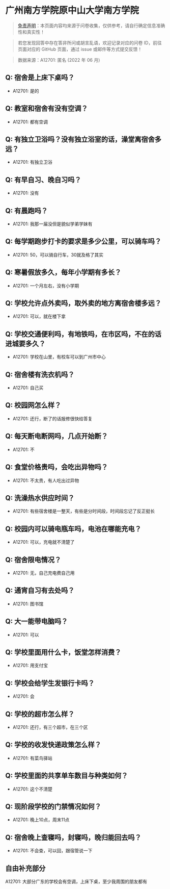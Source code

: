 # 广州南方学院原中山大学南方学院

> [免责声明](https://colleges.chat/#_3)：本页面内容均来源于问卷收集，仅供参考，请自行确定信息准确性和真实性！

> 若您发现回答中存在答非所问或胡言乱语，欢迎记录对应的问卷 ID，前往页面对应的 GitHub 页面，通过 issue 或邮件等方式提交反馈！

> 数据来源：A12701: 匿名 (2022 年 06 月)

## Q: 宿舍是上床下桌吗？

- A12701: 是的

## Q: 教室和宿舍有没有空调？

- A12701: 都有空调

## Q: 有独立卫浴吗？没有独立浴室的话，澡堂离宿舍多远？

- A12701: 有独立卫浴

## Q: 有早自习、晚自习吗？

- A12701: 没有

## Q: 有晨跑吗？

- A12701: 我那一届没但是貌似学弟学妹有

## Q: 每学期跑步打卡的要求是多少公里，可以骑车吗？

- A12701: 50，可以骑自行车，30就及格了其实

## Q: 寒暑假放多久，每年小学期有多长？

- A12701: 一个月左右，没有小学期

## Q: 学校允许点外卖吗，取外卖的地方离宿舍楼多远？

- A12701: 可以，就在楼下拿

## Q: 学校交通便利吗，有地铁吗，在市区吗，不在的话进城要多久？

- A12701: 学校在山里，有校车可以到广州市中心

## Q: 宿舍楼有洗衣机吗？

- A12701: 自己买

## Q: 校园网怎么样？

- A12701: 还行，断了的话报修很快给答复

## Q: 每天断电断网吗，几点开始断？

- A12701: 不

## Q: 食堂价格贵吗，会吃出异物吗？

- A12701: 不太贵，有人吃出过异物

## Q: 洗澡热水供应时间？

- A12701: 有些宿舍楼是一整天，有些是分时间段，时间段忘记了反正挺长

## Q: 校园内可以骑电瓶车吗，电池在哪能充电？

- A12701: 可以，充电就不清楚了

## Q: 宿舍限电情况？

- A12701: 无，自己充电费自己用

## Q: 通宵自习有去处吗？

- A12701: 图书馆

## Q: 大一能带电脑吗？

- A12701: 可以

## Q: 学校里面用什么卡，饭堂怎样消费？

- A12701: 用支付宝

## Q: 学校会给学生发银行卡吗？

- A12701: 会

## Q: 学校的超市怎么样？

- A12701: 还行，有三个超市，在三个区

## Q: 学校的收发快递政策怎么样？

- A12701: 有菜鸟驿站

## Q: 学校里面的共享单车数目与种类如何？

- A12701: 这个不清楚

## Q: 现阶段学校的门禁情况如何？

- A12701: 晚上10点，周末11点

## Q: 宿舍晚上查寝吗，封寝吗，晚归能回去吗？

- A12701: 不会查，可以回，跟宿管说一下

## 自由补充部分

A12701: 大部分广东的学校会有空调，上床下桌，至少我周围的朋友都有